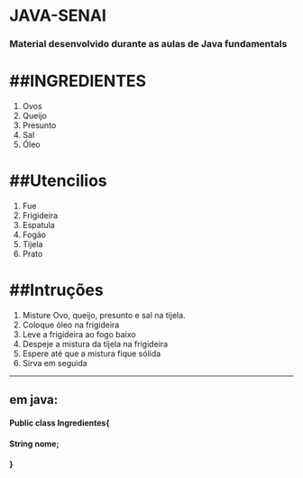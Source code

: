 # JAVA-SENAI
### Material desenvolvido durante as aulas de Java fundamentals

##INGREDIENTES
============
1. Ovos
2. Queijo
3. Presunto
4. Sal
5. Óleo

##Utencilios
===========
1. Fue
2. Frigideira
3. Espatula
4. Fogão
5. Tijela
6. Prato
  
##Intruções
===========

1. Misture Ovo, queijo, presunto e sal na tijela.
2. Coloque óleo na frigideira
3. Leve a frigideira ao fogo baixo
4. Despeje a mistura da tijela na frigideira
5. Espere até que a mistura fique sólida
6. Sirva em seguida

--------------------------------------------
## em java:

#### Public class Ingredientes{
####  String nome;
#### }


